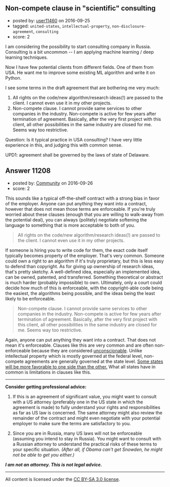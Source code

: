## Non-compete clause in "scientific" consulting

- posted by: [user11460](https://stackexchange.com/users/9263400/user11460) on 2016-09-25
- tagged: `united-states`, `intellectual-property`, `non-disclosure-agreement`, `consulting`
- score: 2

I am considering the possibility to start consulting company in Russia. Consulting is a bit uncommon -- I am applying machine learning / deep learning techniques. 

Now I have few potential clients from different fields. One of them from USA. He want me to improve some existing ML algorithm and write it on Python. 

I see some terms in the draft agreement that are bothering me very much:

1. All rights on the code/new algorithm/research ideas(!) are passed to the client. I cannot even use it in my other projects.
2. Non-compete clause. I cannot provide same services to other companies in the industry. Non-compete is active for few years after termination of agreement. Basically, after the very first project with this client, all other possibilities in the same industry are closed for me. Seems way too restrictive.

Question: Is it typical practice in USA consulting? I have very little experience in this, and judging this with common sense.

UPD1: agreement shall be governed by the laws of state of Delaware.


## Answer 11208

- posted by: [Community](https://stackexchange.com/users/-1/community) on 2016-09-26
- score: 2

This sounds like a typical off-the-shelf contract with a strong bias in favor of the employer. Anyone can put anything they want into a contract, however that does not mean those terms are enforceable. If you're truly worried about these clauses (enough that you are willing to walk-away from the potential deal), you can always (politely) negotiate softening the language to something that is more acceptable to both of you.

> All rights on the code/new algorithm/research ideas(!) are passed to the client. I cannot even use it in my other projects.

If someone is hiring you to write code for them, the exact code itself typically becomes property of the employer. That's very common. Someone could own a right to an algorithm if it's truly proprietary, but this is less easy to defend than copyright. As for giving up ownership of research ideas, that's pretty sketchy. A well-defined idea, especially an implemented idea, can be owned, patented, and transferred. Something theoretical or abstract is much harder (probably impossible) to own. Ultimately, only a court could decide how much of this is enforceable, with the copyright-able code being the easiest, the algorithms being possible, and the ideas being the least likely to be enforceable.

> Non-compete clause. I cannot provide same services to other companies in the industry. Non-compete is active for few years after termination of agreement. Basically, after the very first project with this client, all other possibilities in the same industry are closed for me. Seems way too restrictive.

Again, anyone can put anything they want into a contract. That does not mean it's enforceable. Clauses like this are very common and are often non-enforceable because they are considered [unconscionable](https://en.wikipedia.org/wiki/Unconscionability). Unlike intellectual property which is mostly governed at the federal level, non-compete agreements are generally governed at the state level. [Some states will be more favorable to one side than the other.](https://en.wikipedia.org/wiki/Non-compete_clause#United_States) What all states have in common is limitations in clauses like this.

---

**Consider getting professional advice:**

1. If this is an agreement of significant value, you might want to consult with a US attorney (preferably one in the US state in which the agreement is made) to fully understand your rights and responsibilities as far as US law is concerned. The same attorney might also review the remainder of the contract and might even negotiate with your potential employer to make sure the terms are satisfactory to you.

2. Since you are in Russia, many US laws will not be enforceable (assuming you intend to stay in Russia). You might want to consult with a Russian attorney to understand the practical risks of these terms to your specific situation. *(After all, if Obama can't get Snowden, he might not be able to get you either.)*

***I am not an attorney. This is not legal advice.***



---

All content is licensed under the [CC BY-SA 3.0 license](https://creativecommons.org/licenses/by-sa/3.0/).
